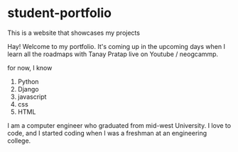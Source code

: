 # student-portfolio

This is a website that showcases my projects

Hay! Welcome to my portfolio. It's coming up in the upcoming days when I learn all the roadmaps with Tanay Pratap live on Youtube / neogcammp.

for now, I know

1. Python
2. Django
3. javascript
4. css
5. HTML

I am a computer engineer who graduated from mid-west University. I love to code, and I started coding when I was a freshman at an engineering college.
